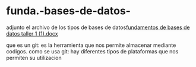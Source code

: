 # funda.-bases-de-datos-
adjunto el archivo de los tipos de bases de datos[fundamentos de bases de datos taller 1 (1).docx](https://github.com/zemog-70/funda.-bases-de-datos-/files/9824737/fundamentos.de.bases.de.datos.taller.1.1.docx)

que es un git: es la herramienta que nos permite almacenar mediante codigos.
como se usa git: hay diferentes tipos de plataformas que nos permiten su utilizacion 



